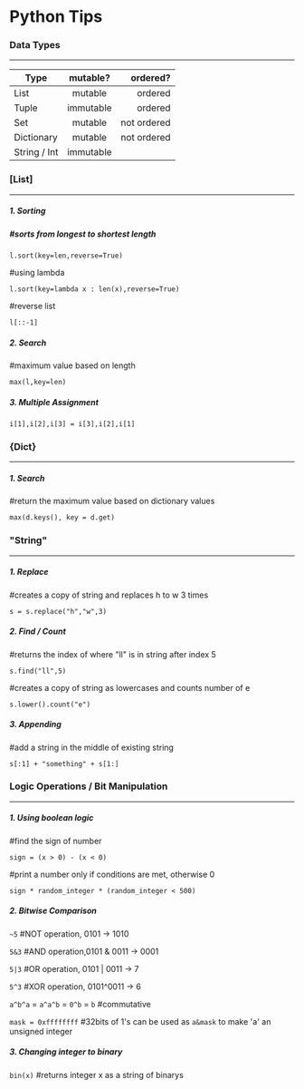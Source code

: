 # Python Tips 
### Data Types
---
| Type          | mutable?      | ordered?    |
| ------------- |:-------------:| ----------: |
| List          | mutable       | ordered     |
| Tuple         | immutable     | ordered     |
| Set           | mutable       | not ordered |
| Dictionary    | mutable       | not ordered |
| String / Int  | immutable     |             |



### [List] 
---
##### 1. Sorting
##### #sorts from longest to shortest length 

```l.sort(key=len,reverse=True)``` 

#using lambda

```l.sort(key=lambda x : len(x),reverse=True)``` 

#reverse list

```l[::-1]``` 


##### 2. Search
#maximum value based on length

```max(l,key=len)``` 



##### 3. Multiple Assignment
```i[1],i[2],i[3] = i[3],i[2],i[1]``` 



### {Dict} 
---
##### 1. Search
#return the maximum value based on dictionary values

```max(d.keys(), key = d.get)```




### "String" 
---
##### 1. Replace
#creates a copy of string and replaces h to w 3 times

```s = s.replace("h","w",3)``` 


##### 2. Find / Count
#returns the index of where "ll" is in string after index 5

```s.find("ll",5)``` 

#creates a copy of string as lowercases and counts number of e 

```s.lower().count("e")``` 


##### 3. Appending
#add a string in the middle of existing string

```s[:1] + "something" + s[1:]``` 





### Logic Operations / Bit Manipulation 
---
##### 1. Using boolean logic
#find the sign of number

```sign = (x > 0) - (x < 0)``` 

#print a number only if conditions are met, otherwise 0  

```sign * random_integer * (random_integer < 500)``` 


##### 2. Bitwise Comparison
```~5``` #NOT operation, 0101 -> 1010

```5&3``` #AND operation,0101 & 0011 -> 0001

```5|3``` #OR operation, 0101 | 0011 -> 7

```5^3``` #XOR operation, 0101^0011 -> 6

```a^b^a``` = ```a^a^b``` = ```0^b``` = ```b``` #commutative

```mask = 0xffffffff``` #32bits of 1's can be used as ```a&mask``` to make 'a' an unsigned integer 

 

##### 3. Changing integer to binary
```bin(x)``` #returns integer x as a string of binarys
